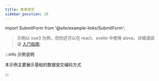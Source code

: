```yaml
---
title: 表单提交
sidebar_position: 20
---
```


import SubmitForm from '@site/example-links/SubmitForm';

> 示例以 vue3 为例，但你还可以在 react、svelte 中使用 alova，详细请阅读 [入门指南](../get-started/overview);

<SubmitForm></SubmitForm>

:::info 示例说明

本示例主要展示基础的数据提交编码方式

:::
